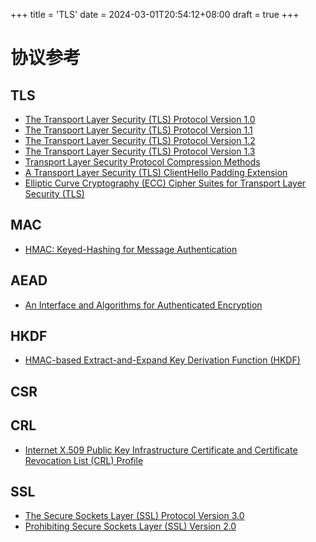 +++
title = 'TLS'
date = 2024-03-01T20:54:12+08:00
draft = true
+++

# 协议参考
## TLS
- [The Transport Layer Security (TLS) Protocol Version 1.0](https://www.rfcreader.com/#rfc2246)
- [The Transport Layer Security (TLS) Protocol Version 1.1](https://www.rfcreader.com/#rfc4346)
- [The Transport Layer Security (TLS) Protocol Version 1.2](https://www.rfcreader.com/#rfc5246)
- [The Transport Layer Security (TLS) Protocol Version 1.3](https://www.rfcreader.com/#rfc8446)
- [Transport Layer Security Protocol Compression Methods](https://www.rfcreader.com/#rfc3749)
- [A Transport Layer Security (TLS) ClientHello Padding Extension](https://www.rfcreader.com/#rfc7685)
- [Elliptic Curve Cryptography (ECC) Cipher Suites for Transport Layer Security (TLS)](https://www.rfcreader.com/#rfc4492)

## MAC
- [HMAC: Keyed-Hashing for Message Authentication](https://www.rfcreader.com/#rfc2104)

## AEAD
- [An Interface and Algorithms for Authenticated Encryption](https://www.rfcreader.com/#rfc5116)

## HKDF
- [HMAC-based Extract-and-Expand Key Derivation Function (HKDF)](https://www.rfcreader.com/#rfc5869)

## CSR

## CRL
- [Internet X.509 Public Key Infrastructure Certificate and Certificate Revocation List (CRL) Profile](https://www.rfcreader.com/#rfc5280)

## SSL
- [The Secure Sockets Layer (SSL) Protocol Version 3.0](https://www.rfcreader.com/#rfc6101)
- [Prohibiting Secure Sockets Layer (SSL) Version 2.0](https://www.rfcreader.com/#rfc6176)
